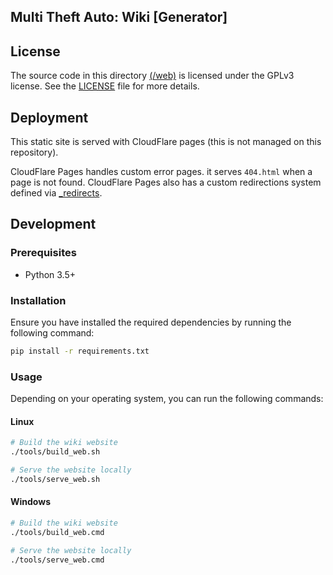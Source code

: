 ## Multi Theft Auto: Wiki [Generator]

## License

The source code in this directory [(/web)](/web) is licensed under the GPLv3 license. See the [LICENSE](./LICENSE) file for more details.

## Deployment

This static site is served with CloudFlare pages (this is not managed on this repository).

CloudFlare Pages handles custom error pages. it serves `404.html` when a page is not found. CloudFlare Pages also has a custom redirections system defined via [_redirects](./resources/_redirects).

## Development

### Prerequisites

- Python 3.5+

### Installation

Ensure you have installed the required dependencies by running the following command:

```bash
pip install -r requirements.txt
```

### Usage

Depending on your operating system, you can run the following commands:

#### Linux

```bash
# Build the wiki website
./tools/build_web.sh

# Serve the website locally
./tools/serve_web.sh
```

#### Windows

```bash
# Build the wiki website
./tools/build_web.cmd

# Serve the website locally
./tools/serve_web.cmd
```
